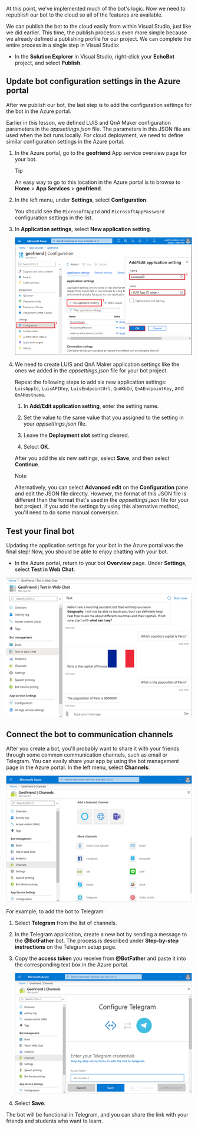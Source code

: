 At this point, we've implemented much of the bot's logic. Now we need to republish our bot to the cloud so all of the features are available.

We can publish the bot to the cloud easily from within Visual Studio, just like we did earlier. This time, the publish process is even more simple because we already defined a publishing profile for our project. We can complete the entire process in a single step in Visual Studio:

- In the **Solution Explorer** in Visual Studio, right-click your **EchoBot** project, and select **Publish**.


## Update bot configuration settings in the Azure portal

After we publish our bot, the last step is to add the configuration settings for the bot in the Azure portal.

Earlier in this lesson, we defined LUIS and QnA Maker configuration parameters in the *appsettings.json* file. The parameters in this JSON file are used when the bot runs locally. For cloud deployment, we need to define similar configuration settings in the Azure portal.

1. In the Azure portal, go to the **geofriend** App service overview page for your bot.

   > [!Tip]
   > An easy way to go to this location in the Azure portal is to browse to **Home** > **App Services** > **geofriend**.

1. In the left menu, under **Settings**, select **Configuration**.

   You should see the `MicrosoftAppId` and `MicrosoftAppPassword` configuration settings in the list.

1. In **Application settings**, select **New application setting**.

   ![Screenshot that shows how to add an application setting for your bot in the Azure portal.](../media/configure-bot-azure-portal.png)

1. We need to create LUIS and QnA Maker application settings like the ones we added in the *appsettings.json* file for your bot project.

   Repeat the following steps to add six new application settings:<br> `LuisAppId`, `LuisAPIKey`, `LuisEndpointUrl`, `QnAKbId`, `QnAEndpointKey`, and `QnAHostname`.<br>

   1. In **Add/Edit application setting**, enter the setting name.

   1. Set the value to the same value that you assigned to the setting in your *appsettings.json* file.

   1. Leave the **Deployment slot** setting cleared.

   1. Select **OK**.

   After you add the six new settings, select **Save**, and then select **Continue**.

   > [!Note]
   > Alternatively, you can select **Advanced edit** on the **Configuration** pane and edit the JSON file directly. However, the format of this JSON file is different than the format that's used in the *appsettings.json* file for your bot project. If you add the settings by using this alternative method, you'll need to do some manual conversion.


## Test your final bot

Updating the application settings for your bot in the Azure portal was the final step! Now, you should be able to enjoy chatting with your bot.

- In the Azure portal, return to your bot **Overview** page. Under **Settings**, select **Test in Web Chat**.

<!-- After code works, refresh image. Similar image from unit 3 > Run your bot = azure-portal-web-chat-1.png -->

![Screenshot of a conversation with your bot by using the Web Chat feature in the Azure portal.](../media/final-web-chat.png)


## Connect the bot to communication channels 

After you create a bot, you'll probably want to share it with your friends through some common communication channels, such as email or Telegram. You can easily share your app by using the bot management page in the Azure portal. In the left menu, select **Channels**:

![Screenshot that shows the bot management Channels pane in the Azure portal.](../media/add-channel.png)

For example, to add the bot to Telegram:

1. Select **Telegram** from the list of channels.

1. In the Telegram application, create a new bot by sending a message to the **@BotFather** bot. The process is described under **Step-by-step instructions** on the Telegram setup page.

1. Copy the **access token** you receive from **@BotFather** and paste it into the corresponding text box in the Azure portal.

   ![Screenshot of the Configure Telegram pane that shows where to add the access token.](../media/add-channel-telegram.png)

1. Select **Save**.

The bot will be functional in Telegram, and you can share the link with your friends and students who want to learn.
